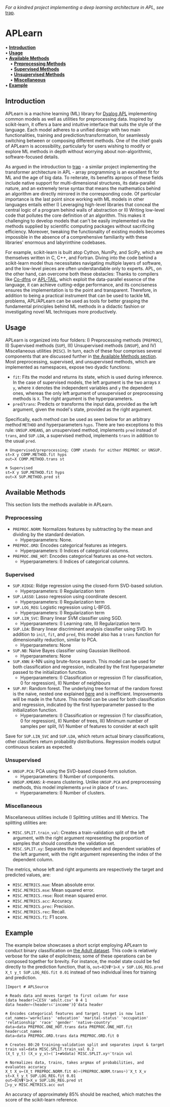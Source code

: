_For a kindred project implementing a deep learning architecture in APL, see_ [trap](https://github.com/BobMcDear/trap).

# APLearn

• **[Introduction](#introduction)**<br>
• **[Usage](#usage)**<br>
• **[Available Methods](#available-methods)**<br>
&nbsp;&nbsp;&nbsp;&nbsp;• <strong>[Preprocessing Methods](#preprocessing-methods)</strong><br>
&nbsp;&nbsp;&nbsp;&nbsp;• <strong>[Supervised Methods](#supervised-methods)</strong><br>
&nbsp;&nbsp;&nbsp;&nbsp;• <strong>[Unsupervised Methods](#unsupervised-methods)</strong><br>
&nbsp;&nbsp;&nbsp;&nbsp;• <strong>[Miscellaneous](#miscellaneous)</strong><br>
• **[Example](#example)**<br>

## Introduction

APLearn is a machine learning (ML) library for [Dyalog APL](https://aplwiki.com/wiki/Dyalog_APL) implementing common models as well as utilities for preprocessing data. Inspired by scikit-learn, it offers a bare and intuitive interface that suits the style of the language. Each model adheres to a unified design with two main functionalities, training and prediction/transformation, for seamlessly switching between or composing different methods. One of the chief goals of APLearn is accessibility, particularly for users wishing to modify or explore ML methods in depth without worrying about non-algorithmic, software-focused details.

As argued in the introduction to [trap](https://github.com/BobMcDear/trap) - a similar project implementing the transformer architecture in APL - array programming is an excellent fit for ML and the age of big data. To reiterate, its benefits apropos of these fields include native support for multi-dimensional structures, its data-parallel nature, and an extremely terse syntax that means the mathematics behind an algorithm are directly mirrored in the corresponding code. Of particular importance is the last point since working with ML models in other languages entails either I) Leveraging high-level libraries that conceal the central logic of a program behind walls of abstraction or II) Writing low-level code that pollutes the core definition of an algorithm. This makes it challenging to develop models that can't be easily implemented via the methods supplied by scientific computing packages without sacrificing efficiency. Moreover, tweaking the functionality of existing models becomes impossible in the absence of a comprehensive familiarity with these libraries' enormous and labyrinthine codebases.

For example, scikit-learn is built atop Cython, NumPy, and SciPy, which are themselves written in C, C++, and Fortran. Diving into the code behind a scikit-learn model thus necessitates navigating multiple layers of software, and the low-level pieces are often understandable only to experts. APL, on the other hand, can overcome both these obstacles: Thanks to compilers like [Co-dfns](https://github.com/Co-dfns/Co-dfns) or [APL-TAIL](https://github.com/melsman/apltail), which exploit the data-parallel essence of the language, it can achieve cutting-edge performance, and its conciseness ensures the implementation is to the point and transparent. Therefore, in addition to being a practical instrument that can be used to tackle ML problems, APL/APLearn can be used as tools for better grasping the fundamental principles behind ML methods in a didactic fashion or investigating novel ML techniques more productively.

## Usage

APLearn is organized into four folders: I) Preprocessing methods (```PREPROC```), II) Supervised methods (```SUP```), III) Unsupervised methods (```UNSUP```), and IV) Miscellaneous utilities (```MISC```). In turn, each of these four comprises several components that are discussed further in [the Available Methods section](#available-methods). Most preprocessing, supervised, and unsupervised methods, which are implemented as namespaces, expose two dyadic functions:

* ```fit```: Fits the model and returns its state, which is used during inference. In the case of supervised models, the left argument is the two arrays ```X y```, where ```X``` denotes the independent variables and ```y``` the dependent ones, whereas the only left argument of unsupervised or preprocessing methods is ```X```. The right argument is the hyperparameters.
* ```pred```/```trans```: Predicts or transforms the input data, provided as the left argument, given the model's state, provided as the right argument.

Specifically, each method can be used as seen below for an arbitrary method ```METHOD``` and hyperparameters ```hyps```. There are two exceptions to this rule: ```UNSUP.KMEANS```, an unsupervised method, implements ```pred``` instead of ```trans```, and ```SUP.LDA```, a supervised method, implements ```trans``` in addition to the usual ```pred```.

```apl
⍝ Unupervised/preprocessing; COMP stands for either PREPROC or UNSUP.
st←X y COMP.METHOD.fit hyps
out←X COMP.METHOD.trans st

⍝ Supervised
st←X y SUP.METHOD.fit hyps
out←X SUP.METHOD.pred st
```

## Available Methods

This section lists the methods available in APLearn.

### Preprocessing

* ```PREPROC.NORM```: Normalizes features by subtracting by the mean and dividing by the standard deviation.
  * Hyperparameters: None.
* ```PREPROC.ORD```: Encodes categorical features as integers.
  * Hyperparameters: I) Indices of categorical columns.
* ```PREPROC.ONE_HOT```: Encodes categorical features as one-hot vectors.
  * Hyperparameters: I) Indices of categorical columns.

### Supervised

* ```SUP.RIDGE```: Ridge regression using the closed-form SVD-based solution.
  * Hyperparameters: I) Regularization term
* ```SUP.LASSO```: Lasso regression using coordinate descent.
  * Hyperparameters: I) Regularization term
* ```SUP.LOG_REG```: Logistic regression using L-BFGS.
  * Hyperparameters: I) Regularization term
* ```SUP.LIN_SVC```: Binary linear SVM classifier using SGD.
  * Hyperparameters: I) Learning rate, II) Regularization term
* ```SUP.LDA```: Binary linear discriminant analysis classifier using SVD. In addition to ```init```, ```fit```, and ```pred```, this model also has a ```trans``` function for dimensionality reduction, similar to PCA.
  * Hyperparameters: None
* ```SUP.NB```: Naive Bayes classifier using Gaussian likelihood.
  * Hyperparameters: None
* ```SUP.KNN```: _k_-NN using brute-force search. This model can be used for both classification and regression, indicated by the first hyperparameter passed to the initialization function.
  * Hyperparameters: I) Classification or regression (1 for classification, 0 for regression), II) Number of neighbours
* ```SUP.RF```: Random forest. The underlying tree format of the random forest is the naive, nested one explained [here](https://dfns.dyalog.com/n_Trees.htm) and is inefficient. Improvements will be made in the future. This model can be used for both classification and regression, indicated by the first hyperparameter passed to the initialization function.
  * Hyperparameters: I) Classification or regression (1 for classification, 0 for regression), II) Number of trees, III) Minimum number of samples per split, IV) Number of features to consider at each split

Save for ```SUP.LIN_SVC``` and ```SUP.LDA```, which return actual binary classifications, other classifiers return probability distributions. Regression models output continuous scalars as expected.

### Unsupervised

* ```UNSUP.PCA```: PCA using the SVD-based closed-form solution.
  * Hyperparameters: I) Number of components.
* ```UNSUP.KMEANS```: _k_-means clustering. Unlike ```UNSUP.PCA``` and preprocessing methods,  this model implements ```pred``` in place of ```trans```.
  * Hyperparameters: I) Number of clusters.

### Miscellaneous

Miscellaneous utilities include I) Splitting utilities and II) Metrics. The splitting utilities are:

* ```MISC.SPLIT.train_val```: Creates a train-validation split of the left argument, with the right argument representing the proportion of samples that should constitute the validation set.
* ```MISC.SPLIT.xy```: Separates the independent and dependent variables of the left argument, with the right argument representing the index of the dependent column.


The metrics, whose left and right arguments are respectively the target and predicted values, are:

* ```MISC.METRICS.mae```: Mean absolute error.
* ```MISC.METRICS.mse```: Mean squared error.
* ```MISC.METRICS.rmse```: Root mean squared error.
* ```MISC.METRICS.acc```: Accuracy.
* ```MISC.METRICS.prec```: Precision.
* ```MISC.METRICS.rec```: Recall.
* ```MISC.METRICS.f1```: F1 score.


## Example

The example below showcases a short script employing APLearn to conduct binary classification on [the Adult dataset](https://archive.ics.uci.edu/dataset/2/adult). This code is relatively verbose for the sake of explicitness; some of these operations can be composed together for brevity. For instance, the model state could be fed directly to the prediction function, that is, ```out←0⌷⍉⍒⍤1⊢X_v SUP.LOG_REG.pred X_t y_t SUP.LOG_REG.fit 0.01``` instead of two individual lines for training and prediction.

```apl
]Import # APLSource

⍝ Reads data and moves target to first column for ease
(data header)←⎕CSV 'adult.csv' ⍬ 4 1
data header←(header⍳⊂'income')⌽¨data header

⍝ Encodes categorical features and target; target is now last
cat_names←'workclass' 'education' 'marital-status' 'occupation' 'relationship' 'race' 'gender' 'native-country'
data←data PREPROC.ONE_HOT.trans data PREPROC.ONE_HOT.fit header⍳cat_names
data←data PREPROC.ORD.trans data PREPROC.ORD.fit 0

⍝ Creates 80:20 training-validation split and separates input & target
train val←data MISC.SPLIT.train_val 0.2
(X_t y_t) (X_v y_v)←(¯1+≢⍉data) MISC.SPLIT.xy⍨¨train val

⍝ Normalizes data, trains, takes argmax of probabilities, and evaluates accuracy
X_t X_v←(X_t PREPROC.NORM.fit ⍬)∘(PREPROC.NORM.trans⍨)¨X_t X_v
st←X_t y_t SUP.LOG_REG.fit 0.01
out←0⌷⍉⍒⍤1⊢X_v SUP.LOG_REG.pred st
⎕←y_v MISC.METRICS.acc out
```
An accuracy of approximately 85% should be reached, which matches the score of the scikit-learn reference.
